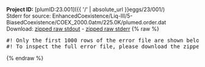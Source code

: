 **Project ID:** [plumID:23.001]({{ '/' | absolute_url }}eggs/23/001/)  
Stderr for source:  EnhancedCoexistence/Liq-III/5-BiasedCoexistence/COEX_2000.0atm/225.0K/plumed.order.dat   
Download: [zipped raw stdout](plumed.order.dat.plumed_master.stdout.txt.zip) - [zipped raw stderr](plumed.order.dat.plumed_master.stderr.txt.zip) 
{% raw %}
<pre>
#! Only the first 1000 rows of the error file are shown below
#! To inspect the full error file, please download the zipped raw stderr file above
</pre>
{% endraw %}
